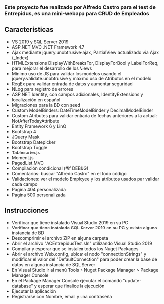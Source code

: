 ﻿### Este proyecto fue realizado por Alfredo Castro para el test de Entrepidus, es una mini-webapp para CRUD de Empleados

## Características 
* VS 2019 y SQL Server 2019
* ASP.NET MVC .NET Framework 4.7
* Ajax mediante jquery.unobtrusive-ajax, PartialView actualizado via Ajax (_Index)
* HTMLExtensions DisplayWithBreaksFor, DisplayForBool y LabelForReq, para mejorar el desarrollo de los Views
* Mínimo uso de JS para validar los modelos usando el jquery.validate.unobtrusive y máximo uso de Atributos en el modelo
* RegEx para validar entrada de datos y aumentar seguridad
* NLog para registro de errores
* ASP.NET Identity, con campos adicionales, IdentityExtensions y localización en español
* Migraciones para la BD con seed
* Custom ModelBinders: DateTimeModelBinder y DecimalModelBinder
* Custom Atributes para validar entrada de fechas anteriores a la actual: NotAfterTodayAttribute
* Entity Framework 6 y LinQ
* Bootstrap 4
* JQuery Mask
* Bootstrap Datepicker
* Bootstrap Toggle
* Tablesorter.js
* Moment.js
* PagedList.MVC
* Compilación condicional (#if DEBUG)
* Comentarios: buscar "Alfredo Castro" en el todo código
* Validaciones: ver el modelo Employee y los atributos usados par validar cada campo
* Pagina 404 personalizada
* Pagina 500 personalizada

## Instrucciones
* Verificar que tiene instalado Visual Studio 2019 en su PC
* Verificar que tiene instalado SQL Server 2019 en su PC y existe alguna instancia de BD
* Descomprimir el archivo ZIP en alguna carpeta
* Abrir el archivo "ACEntrepidusTest.sln" utilizando Visual Studio 2019
* Compilar y esperar que se instalen todos los Nuget Packages
* Abrir el archivo Web.config, ubicar el nodo "connectionStrings" y modificar el valor del "DefaultConnection" para poder crear la base de datos en alguna instancia de SQL Server
* En Visual Studio ir al menú Tools > Nuget Package Manager > Package Manager Console
* En el Package Manager Console ejecutar el comando "update-database" y esperar que finalice la ejecución
* Ejecutar la aplicación
* Registrarse con Nombre, email y una contraseña